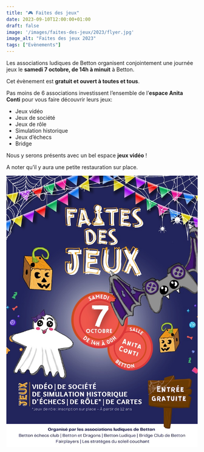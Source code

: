 ```yaml
---
title: "🎮 Faites des jeux"
date: 2023-09-10T12:00:00+01:00
draft: false
image: '/images/faites-des-jeux/2023/flyer.jpg'
image_alt: "Faites des jeux 2023"
tags: ["Evènements"]
---
```


Les associations ludiques de Betton organisent conjointement une journée jeux le **samedi 7 octobre, de 14h à minuit** à Betton.

Cet évènement est **gratuit et ouvert à toutes et tous**.

Pas moins de 6 associations investissent l’ensemble de l’**espace Anita Conti** pour vous faire découvrir leurs jeux:
- Jeux vidéo
- Jeux de société
- Jeux de rôle
- Simulation historique
- Jeux d’échecs
- Bridge

Nous y serons présents avec un bel espace **jeux vidéo** !

A noter qu’il y aura une petite restauration sur place.

![Flyer](/images/faites-des-jeux/2023/flyer.jpg)